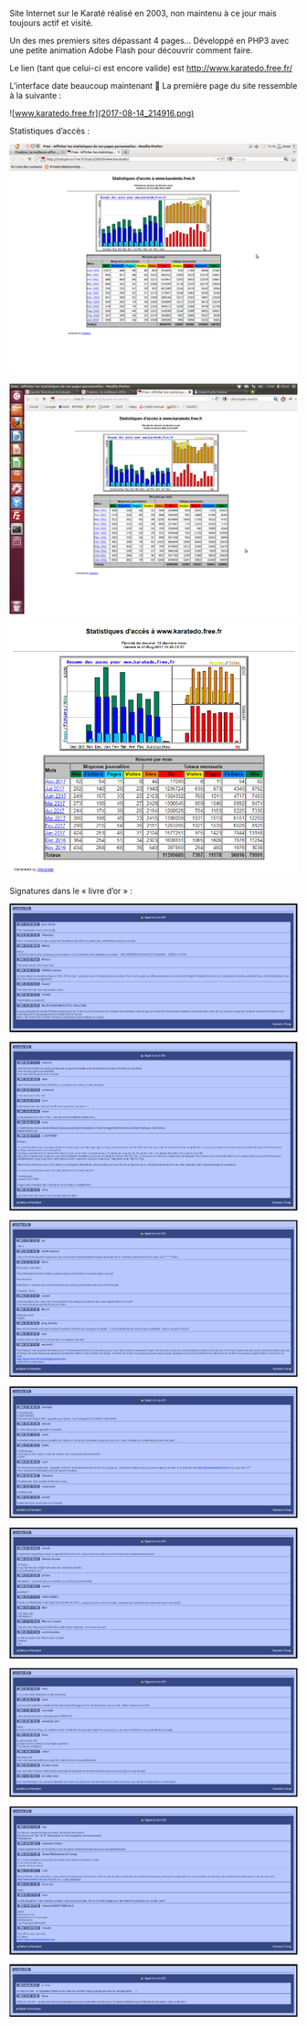 Site Internet sur le Karaté réalisé en 2003, non maintenu à ce jour mais toujours actif et visité.

Un des mes premiers sites dépassant 4 pages&#8230; Développé en PHP3 avec une petite animation Adobe Flash pour découvrir comment faire.

Le lien (tant que celui-ci est encore valide) est <a class="external free" href="http://www.karatedo.free.fr/" rel="nofollow">http://www.karatedo.free.fr/</a>

L&rsquo;interface date beaucoup maintenant 🙂 La première page du site ressemble à la suivante :

![www.karatedo.free.fr](2017-08-14_214916.png)

Statistiques d&rsquo;accès :

![2011-06-25](2011-06-25.png)

![2012-06-03](2012-06-03.png)

![2017-08-14](2017-08-14_221802.png)

Signatures dans le « livre d&rsquo;or » :

![2011-06-25](2017-08-14_220848.png)

![2011-06-25](2017-08-14_220858.png)

![2011-06-25](2017-08-14_220909.png)

![2011-06-25](2017-08-14_220933.png)

![2011-06-25](2017-08-14_220946.png)

![2011-06-25](2017-08-14_220955.png)

![2011-06-25](2017-08-14_221004.png)

![2011-06-25](2017-08-14_221013.png)